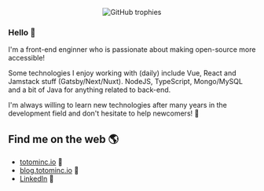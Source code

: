 <p align="center">
  <img src="https://github-profile-trophy.vercel.app/?username=TotomInc&theme=dracula" alt="GitHub trophies" />
</p>

### Hello 👋

I'm a front-end enginner who is passionate about making open-source more accessible!

Some technologies I enjoy working with (daily) include Vue, React and Jamstack stuff (Gatsby/Next/Nuxt). NodeJS, TypeScript, Mongo/MySQL and a bit of Java for anything related to back-end.

I'm always willing to learn new technologies after many years in the development field and don't hesitate to help newcomers! 🙂

## Find me on the web 🌎
- <a href="https://www.totominc.io">totominc.io</a> 🏓
- <a href="https://blog.totominc.io">blog.totominc.io</a> 📗
- <a href="https://www.linkedin.com/in/cazade-thomas/">LinkedIn</a> 💼
